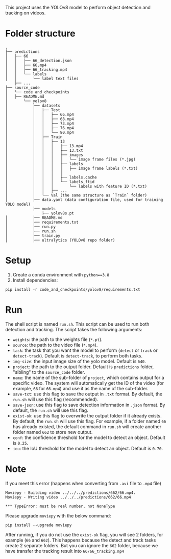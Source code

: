 This project uses the YOLOv8 model to perform object detection and tracking on videos.

# Folder structure
```
.
├── predictions
│   ├── 66
│   │   ├── 66_detection.json
│   │   ├── 66.mp4
│   │   ├── 66_tracking.mp4
│   │   └── labels
│   │       └── label text files
    ├── ...
├── source_code
│   └── code_and_checkpoints
│   ├── README.md
│       └── yolov8
│           ├── datasets
│           │   ├── Test
│           │   │   ├── 66.mp4
│           │   │   ├── 68.mp4
│           │   │   ├── 73.mp4
│           │   │   ├── 76.mp4
│           │   │   └── 80.mp4
│           │   ├── Train
│           │   │   ├── 13
│           │   │   │   ├── 13.mp4
│           │   │   │   ├── 13.txt
│           │   │   │   ├── images
│           │   │   │   │   └── image frame files (*.jpg)
│           │   │   │   ├── labels
│           │   │   │   │   ├── image frame labels (*.txt)
│           │   │   │   │  
│           │   │   │   ├── labels.cache
│           │   │   │   └── labels_ftid
│           │   │   │       └── labels with feature ID (*.txt)
│           │   │   ├── ...
│           │   └── Val (the same structure as `Train` folder)
│           ├── data.yaml (data configuration file, used for training YOLO model)
            ├── models
                ├── yolov8s.pt
│           ├── README.md
│           ├── requirements.txt
│           ├── run.py
│           ├── run.sh
│           ├── train.py
│           ├── ultralytics (YOLOv8 repo folder)
```

# Setup
1. Create a conda environment with `python==3.8`
2. Install dependencies:
```
pip install -r code_and_checkpoints/yolov8/requirements.txt
```

# Run
The shell script is named `run.sh`. This script can be used to run both detection and tracking.
The script takes the following arguments:
- `weights`: the path to the weights file (`*.pt`).
- `source`: the path to the video file (`*.mp4`).
- `task`: the task that you want the model to perform (`detect` or `track` or `detect-track`). Default is `detect-track`, to perform both tasks.
- `img-size`: the input image size of the yolo model. Default is `640`.
- `project`: the path to the output folder. Default is `predictions` folder, "sibling" to the `source_code` folder.
- `name`: the name of the sub-folder of `project`, which contains output for a specific video. The system will automatically get the ID of the video (for example, `66` for `66.mp4`) and use it as the name of the sub-folder.
- `save-txt`: use this flag to save the output in `.txt` format. By default, the `run.sh` will use this flag (recommended).
- `save-json`: use this flag to save detection information in `.json` format. By default, the `run.sh` will use this flag.
- `exist-ok`: use this flag to overwrite the output folder if it already exists. By default, the `run.sh` will use this flag. For example, if a folder named `66` has already existed, the default command in `run.sh` will create another folder named `662` to store new output.
- `conf`: the confidence threshold for the model to detect an object. Default is `0.25`.
- `iou`: the IoU threshold for the model to detect an object. Default is `0.70`.

# Note
If you meet this error (happens when converting from `.avi` file to `.mp4` file)
```
Moviepy - Building video ../../../predictions/662/66.mp4.
Moviepy - Writing video ../../../predictions/662/66.mp4

*** TypeError: must be real number, not NoneType
```
Please upgrade `moviepy` with the below command:
```
pip install --upgrade moviepy
```
After running, if you do not use the `exist-ok` flag, you will see 2 folders, for example (`66` and `662`). This happens because the detect and track tasks create 2 separate folders. But you can ignore the `662` folder, because we have transfer the tracking result into `66/66_tracking.mp4`
